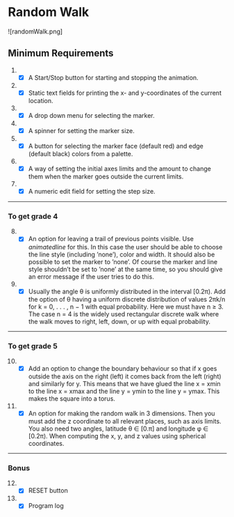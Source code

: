 ﻿# Random Walk
 ![randomWalk.png] 
## Minimum Requirements
1. - [x] A Start/Stop button for starting and stopping the animation.
2. - [x] Static text fields for printing the x- and y-coordinates of the current location.
3. - [x] A drop down menu for selecting the marker.
4. - [x] A spinner for setting the marker size.
5. - [x] A button for selecting the marker face (default red) and edge (default black) colors from a palette.
6. - [x] A way of setting the initial axes limits and the amount to change them when the marker goes outside the current limits.
7. - [x] A numeric edit field for setting the step size.
***
### To get grade 4
8. - [x] An option for leaving a trail of previous points visible. Use *animatedline* for this. In this case the user should be able to choose the line style (including ’none’), color and width. It should also be possible to set the marker to ’none’. Of course the marker and line style shouldn’t be set to ’none’ at the same time, so you should give an error message if the user tries to do this.
9. - [x] Usually the angle θ is uniformly distributed in the interval [0.2π). Add the option of θ having a uniform discrete distribution of values 2πk/n for k = 0, . . . , n − 1 with equal probability. Here we must have n ≥ 3. The case n = 4 is the widely used rectangular discrete walk where the walk moves to right, left, down, or up with equal probability.
***
### To get grade 5
10. - [x] Add an option to change the boundary behaviour so that if x goes outside the axis on the right (left) it comes back from the left (right) and similarly for y. This means that we have glued the line x = xmin to the line x = xmax and the line y = ymin to the line y = ymax. This makes the square into a torus.
11. - [x] An option for making the random walk in 3 dimensions. Then you must add the z coordinate to all relevant places, such as axis limits. You also need two angles, latitude θ ∈ [0.π] and longitude φ ∈ [0.2π). When computing the x, y, and z values using spherical coordinates.
***
### Bonus
12. - [x] RESET button
13. - [x] Program log

